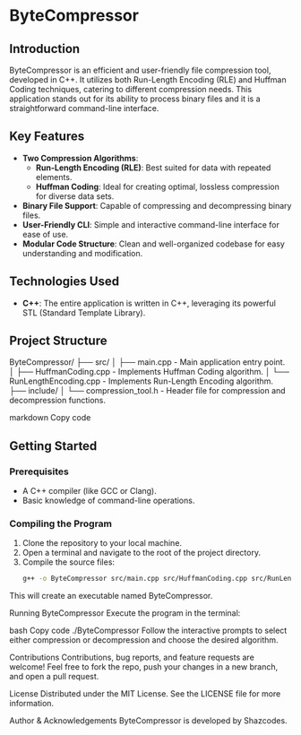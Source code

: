 # ByteCompressor

## Introduction
ByteCompressor is an efficient and user-friendly file compression tool, developed in C++. It utilizes both Run-Length Encoding (RLE) and Huffman Coding techniques, catering to different compression needs. This application stands out for its ability to process binary files and it is a straightforward command-line interface.

## Key Features

- **Two Compression Algorithms**: 
  - **Run-Length Encoding (RLE)**: Best suited for data with repeated elements.
  - **Huffman Coding**: Ideal for creating optimal, lossless compression for diverse data sets.
- **Binary File Support**: Capable of compressing and decompressing binary files.
- **User-Friendly CLI**: Simple and interactive command-line interface for ease of use.
- **Modular Code Structure**: Clean and well-organized codebase for easy understanding and modification.

## Technologies Used

- **C++**: The entire application is written in C++, leveraging its powerful STL (Standard Template Library).

## Project Structure

ByteCompressor/
├── src/
│ ├── main.cpp - Main application entry point.
│ ├── HuffmanCoding.cpp - Implements Huffman Coding algorithm.
│ └── RunLengthEncoding.cpp - Implements Run-Length Encoding algorithm.
├── include/
│ └── compression_tool.h - Header file for compression and decompression functions.

markdown
Copy code

## Getting Started

### Prerequisites

- A C++ compiler (like GCC or Clang).
- Basic knowledge of command-line operations.

### Compiling the Program

1. Clone the repository to your local machine.
2. Open a terminal and navigate to the root of the project directory.
3. Compile the source files:
   ```bash
   g++ -o ByteCompressor src/main.cpp src/HuffmanCoding.cpp src/RunLengthEncoding.cpp -I include
This will create an executable named ByteCompressor.

Running ByteCompressor
Execute the program in the terminal:

bash
Copy code
./ByteCompressor
Follow the interactive prompts to select either compression or decompression and choose the desired algorithm.

Contributions
Contributions, bug reports, and feature requests are welcome! Feel free to fork the repo, push your changes in a new branch, and open a pull request.

License
Distributed under the MIT License. See the LICENSE file for more information.

Author & Acknowledgements
ByteCompressor is developed by Shazcodes.
